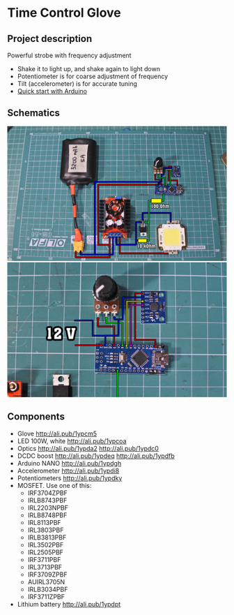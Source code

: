# Time Control Glove
## Project description
Powerful strobe with frequency adjustment
- Shake it to light up, and shake again to light down
- Potentiometer is for coarse adjustment of frequency
- Tilt (accelerometer) is for accurate tuning
- [Quick start with Arduino](https://learn.sparkfun.com/tutorials/installing-arduino-ide)

## Schematics
![SCHEME](https://github.com/AlexGyver/EnglishProjects/blob/master/TimeGlove/scheme1.jpg)
![SCHEME](https://github.com/AlexGyver/EnglishProjects/blob/master/TimeGlove/scheme2.jpg)

## Components
* Glove http://ali.pub/1ypcm5
* LED 100W, white http://ali.pub/1ypcoa
* Optics http://ali.pub/1ypda2 http://ali.pub/1ypdc0
* DCDC boost http://ali.pub/1ypdeq  http://ali.pub/1ypdfb
* Arduino NANO http://ali.pub/1ypdgh
* Accelerometer http://ali.pub/1ypdi8
* Potentiometers http://ali.pub/1ypdky
* MOSFET. Use one of this:
  + IRF3704ZPBF
  + IRLB8743PBF
  + IRL2203NPBF
  + IRLB8748PBF
  + IRL8113PBF
  + IRL3803PBF
  + IRLB3813PBF
  + IRL3502PBF
  + IRL2505PBF
  + IRF3711PBF
  + IRL3713PBF
  + IRF3709ZPBF
  + AUIRL3705N
  + IRLB3034PBF
  + IRF3711ZPBF
* Lithium battery http://ali.pub/1ypdpt
